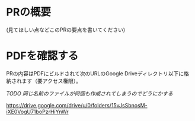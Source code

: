 # PRの概要
(見てほしい点などこのPRの要点を書いてください)


# PDFを確認する
PRの内容はPDFにビルドされて次のURLのGoogle Driveディレクトリ以下に格納されます（要アクセス権限）。

*TODO 同じ名前のファイルが何個も作成されてしまうのでどうにかする*

https://drive.google.com/drive/u/0/folders/15vJsSbnosM-iXE0VogU71boPzrHiYnWr

